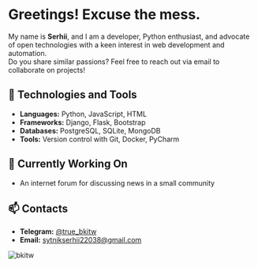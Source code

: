# Greetings! Excuse the mess.  
My name is **Serhii**, and I am a developer, Python enthusiast, and advocate of open technologies with a keen interest in web development and automation.  
Do you share similar passions? Feel free to reach out via email to collaborate on projects!  

## 🔧 Technologies and Tools  
- **Languages:** Python, JavaScript, HTML  
- **Frameworks:** Django, Flask, Bootstrap  
- **Databases:** PostgreSQL, SQLite, MongoDB  
- **Tools:** Version control with Git, Docker, PyCharm  

## 📌 Currently Working On  
- An internet forum for discussing news in a small community  

## 📫 Contacts  
- **Telegram:** [@true_bkitw](https://t.me/true_bkitw)  
- **Email:** sytnikserhii22038@gmail.com  






<p><img align="left" src="https://github-readme-stats.vercel.app/api/top-langs?username=bkitw&show_icons=true&locale=en&layout=compact" alt="bkitw" /></p>




<!---
bkitw/bkitw is a ✨ special ✨ repository because its `README.md` (this file) appears on your GitHub profile.
You can click the Preview link to take a look at your changes.
--->
